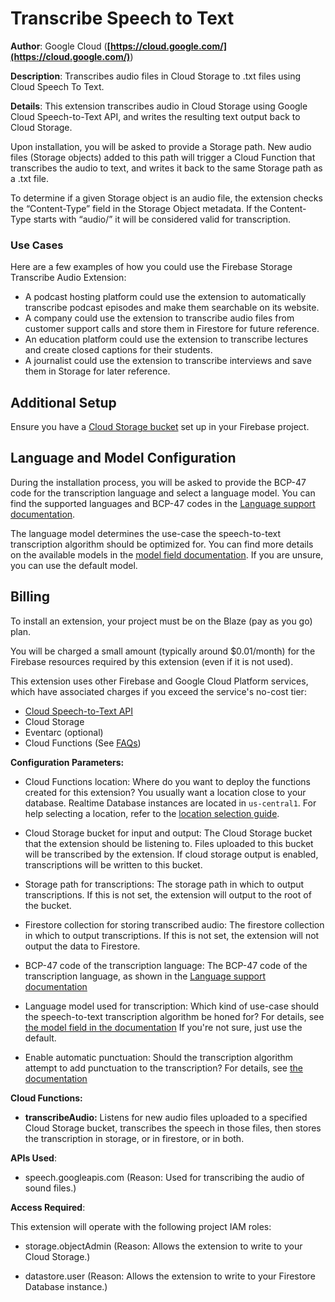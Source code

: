 # Transcribe Speech to Text

**Author**: Google Cloud (**[https://cloud.google.com/](https://cloud.google.com/)**)

**Description**: Transcribes audio files in Cloud Storage to .txt files using Cloud Speech To Text.



**Details**: This extension transcribes audio in Cloud Storage using Google Cloud Speech-to-Text API, and writes the resulting text output back to Cloud Storage.

Upon installation, you will be asked to provide a Storage path. New audio files (Storage objects) added to this path will trigger a Cloud Function that transcribes the audio to text, and writes it back to the same Storage path as a .txt file.

To determine if a given Storage object is an audio file, the extension checks the “Content-Type” field in the Storage Object metadata. If the Content-Type starts with “audio/” it will be considered valid for transcription.

### Use Cases

Here are a few examples of how you could use the Firebase Storage Transcribe Audio Extension:

- A podcast hosting platform could use the extension to automatically transcribe podcast episodes and make them searchable on its website.
- A company could use the extension to transcribe audio files from customer support calls and store them in Firestore for future reference.
- An education platform could use the extension to transcribe lectures and create closed captions for their students.
- A journalist could use the extension to transcribe interviews and save them in Storage for later reference.

## Additional Setup

Ensure you have a [Cloud Storage bucket](https://firebase.google.com/docs/storage) set up in your Firebase project.

## Language and Model Configuration

During the installation process, you will be asked to provide the BCP-47 code for the transcription language and select a language model. You can find the supported languages and BCP-47 codes in the [Language support documentation](https://cloud.google.com/speech-to-text/docs/languages).

The language model determines the use-case the speech-to-text transcription algorithm should be optimized for. You can find more details on the available models in the [model field documentation](https://cloud.google.com/speech-to-text/docs/reference/rest/v1/projects.locations.models). If you are unsure, you can use the default model.

## Billing

To install an extension, your project must be on the Blaze (pay as you go) plan.

You will be charged a small amount (typically around $0.01/month) for the Firebase resources required by this extension (even if it is not used).

This extension uses other Firebase and Google Cloud Platform services, which have associated charges if you exceed the service's no-cost tier:

- [Cloud Speech-to-Text API](https://cloud.google.com/speech-to-text#section-12)
- Cloud Storage
- Eventarc (optional)
- Cloud Functions (See [FAQs](https://firebase.google.com/support/faq#extensions-pricing))




**Configuration Parameters:**

* Cloud Functions location: Where do you want to deploy the functions created for this extension? You usually want a location close to your database. Realtime Database instances are located in `us-central1`. For help selecting a location, refer to the [location selection guide](https://firebase.google.com/docs/functions/locations).

* Cloud Storage bucket for input and output: The Cloud Storage bucket that the extension should be listening to. Files uploaded to this bucket will be transcribed by the extension. If cloud storage output is enabled, transcriptions will be written to this bucket.


* Storage path for transcriptions: The storage path in which to output transcriptions. If this is not set, the extension will output to the root of the bucket.


* Firestore collection for storing transcribed audio: The firestore collection in which to output transcriptions. If this is not set, the extension will not output the data to Firestore.


* BCP-47 code of the transcription language: The BCP-47 code of the transcription language, as shown in the [Language support documentation](https://cloud.google.com/speech-to-text/docs/languages)


* Language model used for transcription: Which kind of use-case should the speech-to-text transcription algorithm be honed for? For details, see [the model field in the documentation](https://cloud.google.com/speech-to-text/docs/reference/rest/v1/RecognitionConfig)
If you're not sure, just use the default.


* Enable automatic punctuation: Should the transcription algorithm attempt to add punctuation to the transcription? For details, see [the documentation](https://cloud.google.com/speech-to-text/docs/automatic-punctuation)




**Cloud Functions:**

* **transcribeAudio:** Listens for new audio files uploaded to a specified Cloud Storage bucket, transcribes the speech in those files, then stores the transcription in storage, or in firestore, or in both.



**APIs Used**:

* speech.googleapis.com (Reason: Used for transcribing the audio of sound files.)



**Access Required**:



This extension will operate with the following project IAM roles:

* storage.objectAdmin (Reason: Allows the extension to write to your Cloud Storage.)

* datastore.user (Reason: Allows the extension to write to your Firestore Database instance.)
